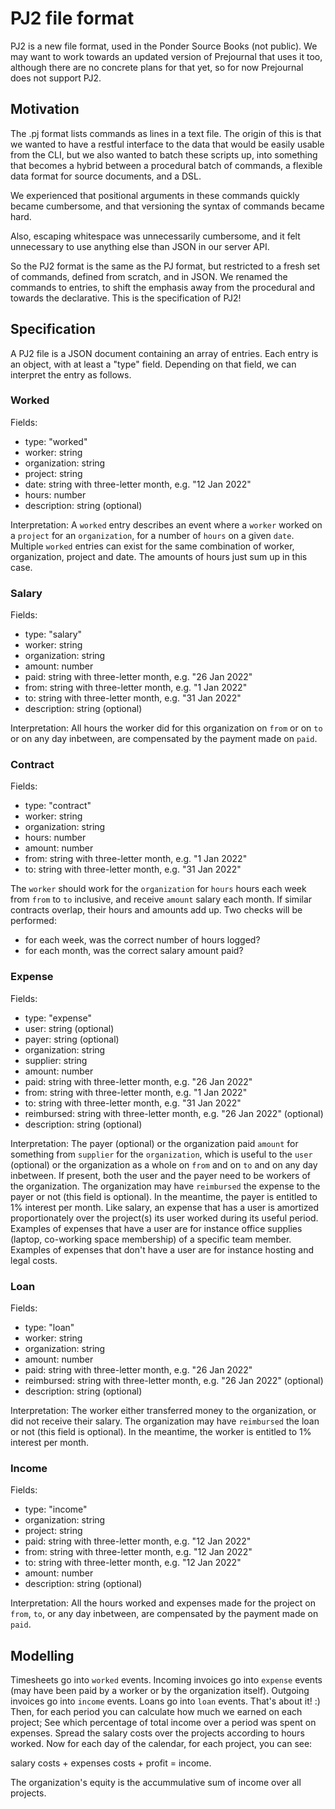 # PJ2 file format

PJ2 is a new file format, used in the Ponder Source Books (not public).
We may want to work towards an updated version of Prejournal that uses it too,
although there are no concrete plans for that yet, so for now Prejournal does
not support PJ2.

## Motivation
The .pj format lists commands as lines in a text file.
The origin of this is that we wanted to have a restful interface to the data that would
be easily usable from the CLI, but we also wanted to batch these scripts up, into something
that becomes a hybrid between a procedural batch of commands, a flexible data format for
source documents, and a DSL.

We experienced that positional arguments in these commands quickly became cumbersome, and that
versioning the syntax of commands became hard.

Also, escaping whitespace was unnecessarily cumbersome, and it felt unnecessary to use anything
else than JSON in our server API.

So the PJ2 format is the same as the PJ format, but restricted to a fresh set of commands, defined
from scratch, and in JSON. We renamed the commands to entries, to shift the emphasis away from the
procedural and towards the declarative. This is the specification of PJ2!

## Specification
A PJ2 file is a JSON document containing an array of entries. Each entry is an object, with at least
a "type" field. Depending on that field, we can interpret the entry as follows.

### Worked
Fields:
* type: "worked"
* worker: string
* organization: string
* project: string
* date: string with three-letter month, e.g. "12 Jan 2022"
* hours: number
* description: string (optional)

Interpretation:
A `worked` entry describes an event where a `worker` worked on a `project` for an `organization`, for a number of `hours` on a given `date`.
Multiple `worked` entries can exist for the same combination of worker, organization, project and date. The amounts of hours just sum up in
this case.

### Salary
Fields:
* type: "salary"
* worker: string
* organization: string
* amount: number
* paid: string with three-letter month, e.g. "26 Jan 2022"
* from: string with three-letter month, e.g. "1 Jan 2022"
* to: string with three-letter month, e.g. "31 Jan 2022"
* description: string (optional)

Interpretation:
All hours the worker did for this organization on `from` or on `to` or on any day inbetween, are compensated by the payment made on `paid`.

### Contract
Fields:
* type: "contract"
* worker: string
* organization: string
* hours: number
* amount: number
* from: string with three-letter month, e.g. "1 Jan 2022"
* to: string with three-letter month, e.g. "31 Jan 2022"

The `worker` should work for the `organization` for `hours` hours each week from `from` to `to` inclusive, and receive `amount` salary each month.
If similar contracts overlap, their hours and amounts add up. Two checks will be performed:
* for each week, was the correct number of hours logged?
* for each month, was the correct salary amount paid?

### Expense
Fields:
* type: "expense"
* user: string (optional)
* payer: string (optional)
* organization: string
* supplier: string
* amount: number
* paid: string with three-letter month, e.g. "26 Jan 2022"
* from: string with three-letter month, e.g. "1 Jan 2022"
* to: string with three-letter month, e.g. "31 Jan 2022"
* reimbursed: string with three-letter month, e.g. "26 Jan 2022" (optional)
* description: string (optional)

Interpretation:
The payer (optional) or the organization paid `amount` for something from `supplier` for the `organization`,
which is useful to the `user` (optional) or the organization as a whole on `from` and on `to` and on any day inbetween.
If present, both the user and the payer need to be workers of the organization.
The organization may have `reimbursed` the expense to the payer or not (this field is optional).
In the meantime, the payer is entitled to 1% interest per month.
Like salary, an expense that has a user is amortized proportionately over the project(s) its user worked during its useful period.
Examples of expenses that have a user are for instance office supplies (laptop, co-working space membership) of a specific team member.
Examples of expenses that don't have a user are for instance hosting and legal costs.

### Loan
Fields:
* type: "loan"
* worker: string
* organization: string
* amount: number
* paid: string with three-letter month, e.g. "26 Jan 2022"
* reimbursed: string with three-letter month, e.g. "26 Jan 2022" (optional)
* description: string (optional)

Interpretation:
The worker either transferred money to the organization, or did not receive their salary.
The organization may have `reimbursed` the loan or not (this field is optional). In the meantime, the worker is entitled to 1% interest per month.

### Income
Fields:
* type: "income"
* organization: string
* project: string
* paid: string with three-letter month, e.g. "12 Jan 2022"
* from: string with three-letter month, e.g. "12 Jan 2022"
* to: string with three-letter month, e.g. "12 Jan 2022"
* amount: number
* description: string (optional)

Interpretation:
All the hours worked and expenses made for the project on `from`, `to`, or any day inbetween, are compensated by the payment made on `paid`.

## Modelling
Timesheets go into `worked` events.
Incoming invoices go into `expense` events (may have been paid by a worker or by the organization itself).
Outgoing invoices go into `income` events.
Loans go into `loan` events.
That's about it! :)
Then, for each period you can calculate how much we earned on each project;
See which percentage of total income over a period was spent on expenses.
Spread the salary costs over the projects according to hours worked.
Now for each day of the calendar, for each project, you can see:

salary costs + expenses costs + profit = income.

The organization's equity is the accummulative sum of income over all projects.
